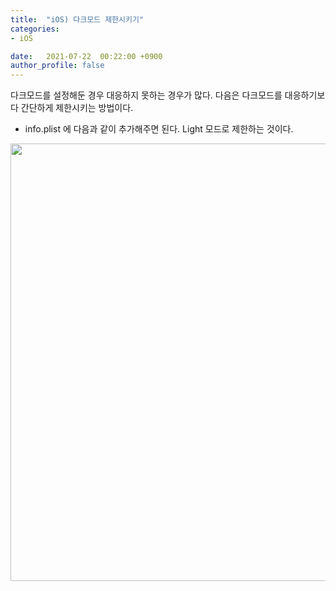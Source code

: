 ```yaml
---
title:  "iOS) 다크모드 제한시키기"
categories:
- iOS

date:   2021-07-22  00:22:00 +0900
author_profile: false
---
```

다크모드를 설정해둔 경우 대응하지 못하는 경우가 많다. 다음은 다크모드를 대응하기보다 간단하게 제한시키는 방법이다.

- info.plist 에 다음과 같이 추가해주면 된다. Light 모드로 제한하는 것이다.

<img src ="https://user-images.githubusercontent.com/69136340/126514893-b381f083-dc05-47ed-b6d9-8d7b7eb2c2fa.png" width ="700">
